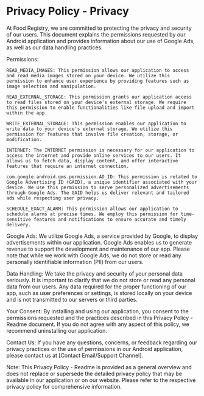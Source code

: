 # Privacy Policy - Privacy

At Food Registry, we are committed to protecting the privacy and security of our users. This document explains the permissions requested by our Android application and provides information about our use of Google Ads, as well as our data handling practices.

Permissions:

    READ_MEDIA_IMAGES: This permission allows our application to access and read media images stored on your device. We utilize this permission to enhance user experience by providing features such as image selection and manipulation.

    READ_EXTERNAL_STORAGE: This permission grants our application access to read files stored on your device's external storage. We require this permission to enable functionalities like file upload and import within the app.

    WRITE_EXTERNAL_STORAGE: This permission enables our application to write data to your device's external storage. We utilize this permission for features that involve file creation, storage, or modification.

    INTERNET: The INTERNET permission is necessary for our application to access the internet and provide online services to our users. It allows us to fetch data, display content, and offer interactive features that require an internet connection.

    com.google.android.gms.permission.AD_ID: This permission is related to Google Advertising ID (GAID), a unique identifier associated with your device. We use this permission to serve personalized advertisements through Google Ads. The GAID helps us deliver relevant and tailored ads while respecting user privacy.

    SCHEDULE_EXACT_ALARM: This permission allows our application to schedule alarms at precise times. We employ this permission for time-sensitive features and notifications to ensure accurate and timely delivery.

Google Ads:
We utilize Google Ads, a service provided by Google, to display advertisements within our application. Google Ads enables us to generate revenue to support the development and maintenance of our app. Please note that while we work with Google Ads, we do not store or read any personally identifiable information (PII) from our users.

Data Handling:
We take the privacy and security of your personal data seriously. It is important to clarify that we do not store or read any personal data from our users. Any data required for the proper functioning of our app, such as user preferences or settings, is stored locally on your device and is not transmitted to our servers or third parties.

Your Consent:
By installing and using our application, you consent to the permissions requested and the practices described in this Privacy Policy - Readme document. If you do not agree with any aspect of this policy, we recommend uninstalling our application.

Contact Us:
If you have any questions, concerns, or feedback regarding our privacy practices or the use of permissions in our Android application, please contact us at [Contact Email/Support Channel].

Note: This Privacy Policy - Readme is provided as a general overview and does not replace or supersede the detailed privacy policy that may be available in our application or on our website. Please refer to the respective privacy policy for comprehensive information.
